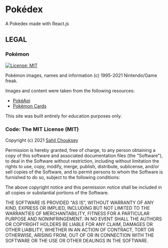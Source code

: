 # Pokédex

 A Pokedex made with React.js 

## LEGAL

### Pokémon

[![License: MIT](https://img.shields.io/badge/License-MIT-blue.svg)](https://opensource.org/licenses/MIT)


Pokémon images, names and information (c) 1995-2021 Nintendo/Game freak.

Images and content were taken from the following resources:

* [PokéApi](http://pokeapi.co/)
* [Pokémon Cards](https://pokemontcg.io/)

This site was built entirely for education purposes only.

### Code: The MIT License (MIT)

Copyright (c) 2021 [Sahil Chouksey](https://github.com/sahilchouksey/)

Permission is hereby granted, free of charge, to any person obtaining a copy
of this software and associated documentation files (the "Software"), to deal
in the Software without restriction, including without limitation the rights
to use, copy, modify, merge, publish, distribute, sublicense, and/or sell
copies of the Software, and to permit persons to whom the Software is
furnished to do so, subject to the following conditions:

The above copyright notice and this permission notice shall be included in
all copies or substantial portions of the Software.

THE SOFTWARE IS PROVIDED "AS IS", WITHOUT WARRANTY OF ANY KIND, EXPRESS OR
IMPLIED, INCLUDING BUT NOT LIMITED TO THE WARRANTIES OF MERCHANTABILITY,
FITNESS FOR A PARTICULAR PURPOSE AND NONINFRINGEMENT. IN NO EVENT SHALL THE
AUTHORS OR COPYRIGHT HOLDERS BE LIABLE FOR ANY CLAIM, DAMAGES OR OTHER
LIABILITY, WHETHER IN AN ACTION OF CONTRACT, TORT OR OTHERWISE, ARISING FROM,
OUT OF OR IN CONNECTION WITH THE SOFTWARE OR THE USE OR OTHER DEALINGS IN
THE SOFTWARE.
